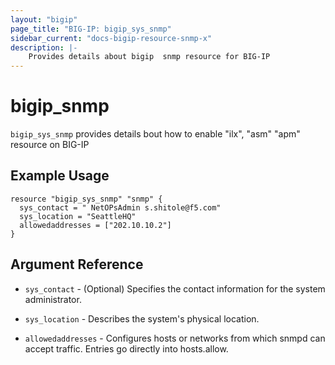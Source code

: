 ```yaml
---
layout: "bigip"
page_title: "BIG-IP: bigip_sys_snmp"
sidebar_current: "docs-bigip-resource-snmp-x"
description: |-
    Provides details about bigip  snmp resource for BIG-IP
---
```


# bigip\_snmp

`bigip_sys_snmp` provides details bout how to enable "ilx", "asm" "apm" resource on BIG-IP
## Example Usage


```hcl
resource "bigip_sys_snmp" "snmp" {
  sys_contact = " NetOPsAdmin s.shitole@f5.com"
  sys_location = "SeattleHQ"
  allowedaddresses = ["202.10.10.2"]
}
```

## Argument Reference

* `sys_contact` -  (Optional) Specifies the contact information for the system administrator.

* `sys_location` - Describes the system's physical location.

* `allowedaddresses` - Configures hosts or networks from which snmpd can accept traffic. Entries go directly into hosts.allow.
